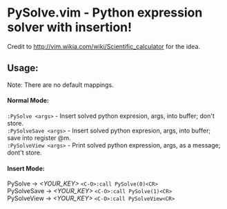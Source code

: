 # PySolve.vim - Python expression solver with insertion!

Credit to http://vim.wikia.com/wiki/Scientific_calculator for the idea.

## Usage:
Note: There are no default mappings.

#### Normal Mode:
`:PySolve <args>` - Insert solved python expresion, args, into buffer; don't store.<br>
`:PySolveSave <args>` - Insert solved python expresion, args, into buffer; save into register @m.<br>
`:PySolveView <args>` - Print solved python expression, args, as a message; dont't store.

#### Insert Mode:
PySolve → *<YOUR_KEY>* `<C-O>:call PySolve(0)<CR>`<br>
PySolveSave → *<YOUR_KEY>* `<C-O>:call PySolve(1)<CR>`<br>
PySolveView → *<YOUR_KEY>* `<C-O>:call PySolveView<CR>`<br>

